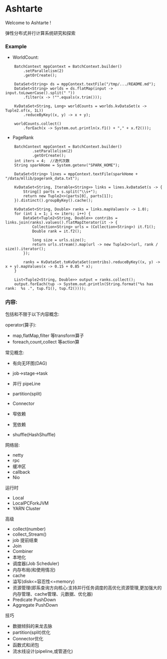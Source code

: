 # Ashtarte

Welcome to Ashtarte !

弹性分布式并行计算系统研究和探索

### Example
* WorldCount:
```
    BatchContext mppContext = BatchContext.builder()
        .setParallelism(2)
        .getOrCreate();

    DataSet<String> ds = mppContext.textFile("/tmp/.../README.md");
    DataSet<String> worlds = ds.flatMap(input -> input.toLowerCase().split(" "))
        .filter(x -> !"".equals(x.trim()));

    KvDataSet<String, Long> worldCounts = worlds.kvDataSet(x -> Tuple2.of(x, 1L))
        .reduceByKey((x, y) -> x + y);

    worldCounts.collect()
        .forEach(x -> System.out.println(x.f1() + "," + x.f2()));
```
* PageRank
```
    BatchContext mppContext = BatchContext.builder()
            .setParallelism(2)
            .getOrCreate();
    int iters = 4;  //迭代次数
    String sparkHome = System.getenv("SPARK_HOME");

    DataSet<String> lines = mppContext.textFile(sparkHome + "/data/mllib/pagerank_data.txt");

    KvDataSet<String, Iterable<String>> links = lines.kvDataSet(s -> {
        String[] parts = s.split("\\s+");
        return new Tuple2<>(parts[0], parts[1]);
    }).distinct().groupByKey().cache();

    KvDataSet<String, Double> ranks = links.mapValues(v -> 1.0);
    for (int i = 1; i <= iters; i++) {
        DataSet<Tuple2<String, Double>> contribs = links.join(ranks).values().flatMapIterator(it -> {
            Collection<String> urls = (Collection<String>) it.f1();
            Double rank = it.f2();

            long size = urls.size();
            return urls.stream().map(url -> new Tuple2<>(url, rank / size)).iterator();
        });

        ranks = KvDataSet.toKvDataSet(contribs).reduceByKey((x, y) -> x + y).mapValues(x -> 0.15 + 0.85 * x);
    }

    List<Tuple2<String, Double>> output = ranks.collect();
    output.forEach(tup -> System.out.println(String.format("%s has rank:  %s .", tup.f1(), tup.f2())));
```

### 内容:
包括和不限于以下内容概念:

operator(算子):
* map,flatMap,filter 等transform算子
* foreach,count,collect 等action算

常见概念:
* 有向无环图(DAG)
* job->stage->task
* 并行 pipeLine
* partition(split)
* Connector

* 窄依赖
* 宽依赖
* shuffle(HashShuffle)

网络层:
* netty
* rpc
* 缓冲区
* callback
* Nio

运行时
* Local
* LocalPCForkJVM
* YARN Cluster

高级
* collect(number)
* collect_Stream()
* job 提前结束
* Join
* Combiner
* 本地化
* 调度器(Job Scheduler)
* 内存布局(和使用情况)
* cache
* 溢写(disk<=容忍性<=memory)
* 资源管理(即系查询方向核心:支持并行任务调度的高优化资源管理,更加强大的内存管理、cache管理、元数据、优化器)
* Predicate PushDown
* Aggregate PushDown

技巧
* 数据倾斜的来龙去脉
* partition(split)优化
* Connector优化
* 函数式和闭包
* 流水线设计(pipeline,或管道化)
